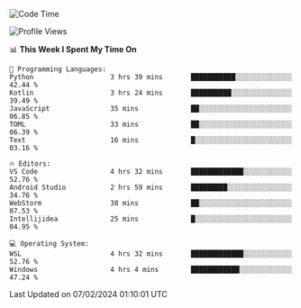<!--START_SECTION:waka-->
![Code Time](http://img.shields.io/badge/Code%20Time-560%20hrs%2044%20mins-blue)

![Profile Views](http://img.shields.io/badge/Profile%20Views-7-blue)

📊 **This Week I Spent My Time On** 

```text
💬 Programming Languages: 
Python                   3 hrs 39 mins       ███████████░░░░░░░░░░░░░░   42.44 % 
Kotlin                   3 hrs 24 mins       ██████████░░░░░░░░░░░░░░░   39.49 % 
JavaScript               35 mins             ██░░░░░░░░░░░░░░░░░░░░░░░   06.85 % 
TOML                     33 mins             ██░░░░░░░░░░░░░░░░░░░░░░░   06.39 % 
Text                     16 mins             █░░░░░░░░░░░░░░░░░░░░░░░░   03.16 % 

🔥 Editors: 
VS Code                  4 hrs 32 mins       █████████████░░░░░░░░░░░░   52.76 % 
Android Studio           2 hrs 59 mins       █████████░░░░░░░░░░░░░░░░   34.76 % 
WebStorm                 38 mins             ██░░░░░░░░░░░░░░░░░░░░░░░   07.53 % 
Intellijidea             25 mins             █░░░░░░░░░░░░░░░░░░░░░░░░   04.95 % 

💻 Operating System: 
WSL                      4 hrs 32 mins       █████████████░░░░░░░░░░░░   52.76 % 
Windows                  4 hrs 4 mins        ████████████░░░░░░░░░░░░░   47.24 % 
```


 Last Updated on 07/02/2024 01:10:01 UTC
<!--END_SECTION:waka-->
